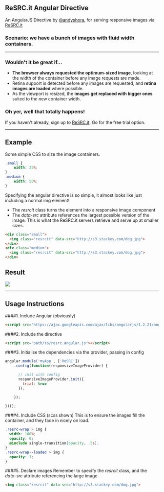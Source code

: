 ## ReSRC.it Angular Directive

An AngularJS Directive by [@andyshora](https://twitter.com/andyshora), for serving responsive images via [ReSRC.it](http://www.resrc.it/)


### Scenario: we have a bunch of images with fluid width containers.
---
### Wouldn't it be great if...

*   **The browser always requested the optimum-sized image**, looking at the width of the container before any image requests are made.
*   Retina support is detected before any images are requested, and **retina images are loaded** where possible.
*   As the viewport is resized, the **images get replaced with bigger ones** suited to the new container width.

### Oh yer, well that totally happens!

If you haven't already, sign up to [ReSRC.it](http://www.resrc.it/). Go for the free trial option.

---

## Example

Some simple CSS to size the image containers.
```css
.small {
    width: 25%;
}
.medium {
    width: 50%;
}
```


Specifying the angular directive is so simple, it almost looks like just including a normal img element!

- The *resrcit* class turns the element into a responsive image component
- The *data-src* attribute references the largest possible version of the image. This is what the ReSRC.it servers retrieve and serve up at smaller sizes.

```html
<div class="small">
  <img class="resrcit" data-src="http://s3.stackey.com/dog.jpg">
</div>
<div class="medium">
  <img class="resrcit" data-src="http://s3.stackey.com/dog.jpg">
</div>
```

## Result

![](http://s3.stackey.com/demo.png)

---

## Usage Instructions
####1. Include Angular (obviously)
```html
<script src="https://ajax.googleapis.com/ajax/libs/angularjs/1.2.21/angular.js"></script>
```
####2. Include the directive
```html
<script src="path/to/resrc.angular.js"></script>
```
####3. Initialise the dependencies via the provider, passing in config
```javascript
angular.module('myApp', ['ReSRC'])
    .config(function(responsiveImageProvider) {

      // init with config
      responsiveImageProvider.init({
        trial: true
      });

    });

})();
```
####4. Include CSS (scss shown)
This is to ensure the images fill the container, and they fade in nicely on load.
```css
.resrc-wrap > img {
  width: 100%;
  opacity: 0;
  @include single-transition(opacity, .5s);
}
.resrc-wrap--loaded > img {
  opacity: 1;
}
```
####5. Declare images
Remember to specify the *resrcit* class, and the *data-src* attribute referencing the large image.
```html
<img class="resrcit" data-src="http://s3.stackey.com/dog.jpg">
```
